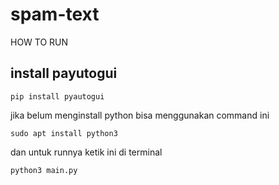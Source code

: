# spam-text
HOW TO RUN

## install payutogui
```
pip install pyautogui

```
jika belum menginstall python bisa menggunakan command ini
```
sudo apt install python3
```
dan untuk runnya ketik ini di terminal
```
python3 main.py
```
